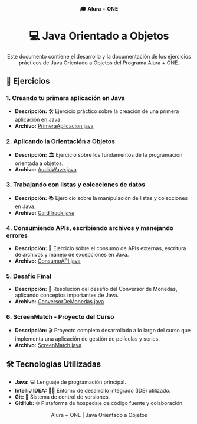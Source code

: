 <h4 align="center">
  🎓 Alura + ONE
</h4>

<h1 align="center">
  💻 Java Orientado a Objetos
</h1>

<p align="center">
  Este documento contiene el desarrollo y la documentación de los ejercicios prácticos de Java Orientado a Objetos del Programa Alura + ONE.
</p>

## 📝 Ejercicios

### 1. Creando tu primera aplicación en Java
- **Descripción:** 🛠 Ejercicio práctico sobre la creación de una primera aplicación en Java.
- **Archivo:** [PrimeraAplicacion.java](./1-CreandoPrimeraAplicacion/PrimeraAplicacion/src)

### 2. Aplicando la Orientación a Objetos
- **Descripción:** 🏛 Ejercicio sobre los fundamentos de la programación orientada a objetos.
- **Archivo:** [AudioWave.java](./2-AplicandoPOO/Desafio2/src/com/thiagov2a/audiowave/AudioWave.java)

### 3. Trabajando con listas y colecciones de datos
- **Descripción:** 📚 Ejercicio sobre la manipulación de listas y colecciones en Java.
- **Archivo:** [CardTrack.java](./3-TrabajandoConListas/Desafio3/src/com/thiagov2a/cardtrack/CardTrack.java)

### 4. Consumiendo APIs, escribiendo archivos y manejando errores
- **Descripción:** 🔌 Ejercicio sobre el consumo de APIs externas, escritura de archivos y manejo de excepciones en Java.
- **Archivo:** [ConsumoAPI.java](./4-ConsumiendoAPIs/ConsumoAPI.java)

### 5. Desafío Final
- **Descripción:** 🎯 Resolución del desafío del Conversor de Monedas, aplicando conceptos importantes de Java.
- **Archivo:** [ConversorDeMonedas.java](./5-DesafioFinal/ConversorDeMonedas.java)

### 6. ScreenMatch - Proyecto del Curso
- **Descripción:** 🎬 Proyecto completo desarrollado a lo largo del curso que implementa una aplicación de gestión de películas y series.
- **Archivo:** [ScreenMatch.java](./6-ScreenMatch/ScreenMatch/src/com/thiagov2a/screenmatch/principal)

## 🛠 Tecnologías Utilizadas
- **Java:** 💻 Lenguaje de programación principal.
- **IntelliJ IDEA:** 🧑‍💻 Entorno de desarrollo integrado (IDE) utilizado.
- **Git:** 🌳 Sistema de control de versiones.
- **GitHub:** 🌐 Plataforma de hospedaje de código fuente y colaboración.
  
<p align="center">
  Alura + ONE | Java Orientado a Objetos
</p>
